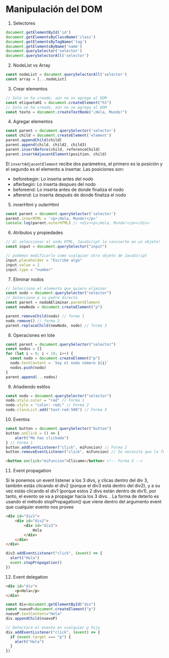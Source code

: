 # Manipulación del DOM

1. Selectores

```js	
document.getElementById('id')
document.getElementsByClassName('class')
document.getElementsByTagName('tag')
document.getElementsByName('name')
document.querySelector('selector')
document.querySelectorAll('selector')
```

2. NodeList vs Array

```js	
const nodeList = document.querySelectorAll('selector')
const array = [...nodeList]
```

3. Crear elementos

```js
// Solo se ha creado, aún no se agrega al DOM
const etiquetaH1 = document.createElement("h1")
// Solo se ha creado, aún no se agrega al DOM
const texto = document.createTextNode("¡Hola, Mundo!")
```	

4. Agregar elementos

```js
const parent = document.querySelector('selector')
const child = document.createElement('element')
parent.appendChild(child)
parent.append(child, child2, child3)
parent.insertBefore(child, referenceChild)
parent.insertAdjacentElement(position, child)
```

El `insertAdjacentElement` recibe dos parámetros, el primero es la posición y el segundo es el elemento a insertar. Las posiciones son:

- beforebegin: Lo inserta antes del nodo
- afterbegin: Lo inserta despues del nodo
- beforeend: Lo inserta antes de donde finaliza el nodo
- afterend: Lo inserta después de donde finaliza el nodo

5. innerHtml y outerHtml

```js
const parent = document.querySelector('selector')
parent.innerHTML = '<p>¡Hola, Mundo!</p>'
console.log(parent.outerHTML) // <div><p>¡Hola, Mundo!</p></div>
```

6. Atributos y propiedades

```js
// Al seleccionar el nodo HTML, JavaScript lo convierte en un objeto!
const input = document.querySelector("input")

// podemos modificarlo como cualquier otro objeto de JavaScript
input.placeholder = "Escribe algo"
input.value = 2
input.type = "number"
```	

7. Eliminar nodos

```js
// Selecciono el elemento que quiero eliminar
const nodo = document.querySelector("selector")
// Selecciono a su padre directo
const parent = nodoAEliminar.parentElement
const newNodo = document.createElement("p")

parent.removeChild(nodo) // forma 1
nodo.remove() // forma 2
parent.replaceChild(newNodo, nodo) // forma 3
```

8. Operaciones en lote

```js
const parent = document.querySelector("selector")
const nodos = []
for (let i = 0; i < 10; i++) {
  const nodo = document.createElement("p")
  nodo.textContent = `Soy el nodo número ${i}`
  nodos.push(nodo)
}
parent.append(...nodos)
```

9. Añadiendo estilos

```js
const nodo = document.querySelector("selector")
nodo.style.color = "red" // Forma 1
nodo.style = "color: red;" // Forma 2
nodo.classList.add("text-red-500") // Forma 3
```

10. Eventos

```js
const button = document.querySelector("button")
button.onClick = () => {
    alert("Me has clickado")
} // Forma 1
button.addEventListener("click", miFuncion) // Forma 2
button.removeEventListener("click", miFuncion) // Se necesita que la función tenga nombre para eliminarla, entonces no funciona con funciones anónimas
```

```html
<button onclick="miFuncion">Clicame</button> <!-- Forma 3 -->
```

11. Event propagation

Si le ponemos un event listener a los 3 divs, y clicas dentro del div 3, también estás clicando el div2 (porque el div3 está dentro del div2), y a su vez estás clicando el div1 (porque estos 2 divs están dentro de div1), por tanto, el evento se va a propagar hacia los 3 divs. . La forma de deterlo es usando el método stopPropagation() que viene dentro del argumento event que cualquier evento nos provee

```html
<div id="div1">
    <div id="div2">
        <div id="div3">
            Hola
        </div>
    </div>
</div>
```

```js
div3.addEventListener("click", (event) => {
  alert("Hola")
  event.stopPropagation()
})
```

12. Event delegation

```html
<div id="div">
    <p>Hola</p>
</div>
```

```js
const div=document.getElementById("div")
const nuevoP=document.createElement("p")
nuevoP.textContent="Hola"
div.appendChild(nuevoP)

// Detectará el evento en cualquier p hijo
div.addEventListener("click", (event) => {
  if (event.target === "p") {
    alert("Hola")
  }
})
```